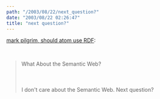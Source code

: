 ```yaml
---
path: "/2003/08/22/next_question?" 
date: "2003/08/22 02:26:47" 
title: "next question?" 
---
```

<p><a href="http://www.xml.com/pub/a/2003/08/20/dive.html">mark pilgrim, should atom use RDF</a>:</p><br><blockquote>What About the Semantic Web?<br /><br><br /><br>I don't care about the Semantic Web. Next question?</blockquote>